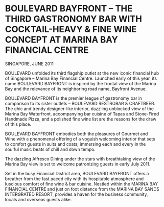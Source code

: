 # BOULEVARD BAYFRONT – THE THIRD GASTRONOMY BAR WITH COCKTAIL-HEAVY & FINE WINE CONCEPT AT MARINA BAY FINANCIAL CENTRE

SINGAPORE, JUNE 2011 

BOULEVARD unfolded its third flagship outlet at the new iconic financial hub of Singapore – Marina Bay Financial Centre. Launched early of this year, its name BOULEVARD BAYFRONT is inspired by the frontal view of the Marina Bay and the relevance of its neighboring road name, Bayfront Avenue.

BOULEVARD BAYFRONT is the premier league of gastronomy bar in comparison to its sister outlets – BOULEVARD RESTROBAR & CRAFTBEER. The chic and trendy designer-like interior, dazzling unblocked view of the Marina Bay Waterfront, accompanying bar cuisine of Tapas and Stone-Fired Handmade Pizza, and a polished fine wine list are the reasons for the draw of this place.

BOULEVARD BAYFRONT embodies both the pleasures of Gourmet and Wine with a phenomenal offering of a voguish welcoming interior that sets to comfort guests in suits and coats; immersing each and every in the soulful music beats of chill and down tempo.

The dazzling Alfresco Dining under the stars with breathtaking view of the Marina Bay view is set to welcome patronizing guests in early July 2011.

Set in the busy Financial District area, BOULEVARD BAYFRONT offers a breather from the fast paced city with its hospitable atmosphere and luscious comfort of fine wine & bar cuisine. Nestled within the MARINA BAY FINANCIAL CENTRE and just on foot distance from the MARINA BAY SANDS INTERGRATED RESORT, provides a haven for the business community, locals and overseas guests alike.
